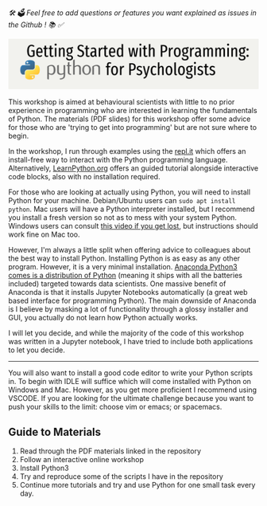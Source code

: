 *🛠 🗳 Feel free to add questions or features you want explained as issues in the Github ! 📚 ✅*

![Python for Behavioural Scientists](slides/ppp_banner.png)

This workshop is aimed at behavioural scientists with little to no prior experience in programming who are interested in
learning the fundamentals of Python. The materials (PDF slides) for this workshop offer some advice for those who are 'trying to get
into programming' but are not sure where to begin. 

In the workshop, I run through examples using the [repl.it](https://repl.it/) which offers an install-free way to
interact with the Python programming language. Alternatively, [LearnPython.org](https://www.learnpython.org/) offers an
guided tutorial alongside interactive code blocks, also with no installation required.

For those who are looking at actually using Python, you will need to install Python for your machine. Debian/Ubuntu
users can `sudo apt install python`. Mac users will have a Python interpreter installed, but I recommend you install a
fresh version so not as to mess with your system Python. Windows users can consult [this video if you get
lost](https://www.youtube.com/watch?v=IZj8hLrkABs), but instructions should work fine on Mac too.

However, I'm always a little split when offering advice to colleagues about the best way to install Python. Installing Python is
as easy as any other program. However, it is a very minimal installation. [Anaconda Python3 comes is a distribution of
Python](https://anaconda.org/anaconda/python) (meaning it ships with all the batteries included) targeted towards data
scientists. One massive benefit of Anaconda is that it installs Jupyter Notebooks automatically (a great web based
interface for programming Python). The main downside of Anaconda is I believe by masking a lot of functionality through
a glossy installer and GUI, you actually do not learn how Python actually works.

I will let you decide, and while the majority of the code of this workshop was written in a Jupyter notebook, I have
tried to include both applications to let you decide.

-------------------------------------------------------------------------------

You will also want to install a good code editor to write your Python scripts in. To begin with IDLE will suffice which
will come installed with Python on Windows and Mac. However, as you get more proficient I recommend using VSCODE. If you
are looking for the ultimate challenge because you want to push your skills to the limit: choose vim or emacs; or spacemacs.


## Guide to Materials

1. Read through the PDF materials linked in the repository
2. Follow an interactive online workshop
3. Install Python3
4. Try and reproduce some of the scripts I have in the repository
5. Continue more tutorials and try and use Python for one small task every day.
